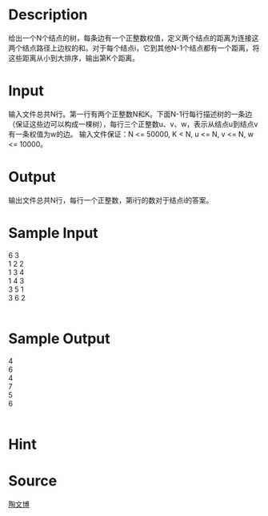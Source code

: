 
# Description

<div class="content">给出一个N个结点的树，每条边有一个正整数权值，定义两个结点的距离为连接这两个结点路径上边权的和。对于每个结点i，它到其他N-1个结点都有一个距离，将这些距离从小到大排序，输出第K个距离。
</div>

# Input

<div class="content">输入文件总共N行。第一行有两个正整数N和K。下面N-1行每行描述树的一条边（保证这些边可以构成一棵树），每行三个正整数u、v、w，表示从结点u到结点v有一条权值为w的边。
输入文件保证：N &lt;= 50000, K &lt; N, u &lt;= N, v &lt;= N, w &lt;= 10000。
</div>

# Output

<div class="content">输出文件总共N行，每行一个正整数，第i行的数对于结点i的答案。

</div>

# Sample Input

<div class="content"><span class="sampledata">6 3<br/>
1 2 2<br/>
1 3 4<br/>
1 4 3<br/>
3 5 1<br/>
3 6 2<br/>
<br/>
</span></div>

# Sample Output

<div class="content"><span class="sampledata">4<br/>
6<br/>
4<br/>
7<br/>
5<br/>
6<br/>
<br/>
</span></div>

# Hint

<div class="content"><p></p></div>

# Source

<div class="content"><p><a href="problemset.php?search=陶文博">陶文博</a></p></div>

